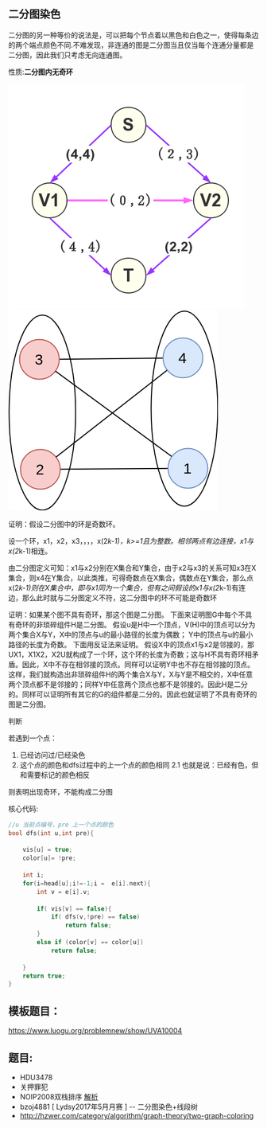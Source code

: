 ## 二分图染色

二分图的另一种等价的说法是，可以把每个节点着以黑色和白色之一，使得每条边的两个端点颜色不同.不难发现，非连通的图是二分图当且仅当每个连通分量都是二分图，因此我们只考虑无向连通图。

性质:**二分图内无奇环**



![](./1.png)
![](./2.png)


证明：假设二分图中的环是奇数环。

设一个环，x1，x2，x3，，，，x(2*k-1)，k>=1且为整数。相邻两点有边连接，x1与x(2*k-1)相连。

由二分图定义可知：x1与x2分别在X集合和Y集合，由于x2与x3的关系可知x3在X集合，则x4在Y集合，以此类推，可得奇数点在X集合，偶数点在Y集合，那么点x(2*k-1)则在X集合中，即与x1同为一个集合，但有之间假设的x1与x(2*k-1)有连边，那么此时就与二分图定义不符，这二分图中的环不可能是奇数环

证明：如果某个图不具有奇环，那这个图是二分图。
下面来证明图G中每个不具有奇环的非琐碎组件H是二分图。
假设u是H中一个顶点，V(H)中的顶点可以分为两个集合X与Y，X中的顶点与u的最小路径的长度为偶数；
Y中的顶点与u的最小路径的长度为奇数。
下面用反证法来证明。
假设X中的顶点x1与x2是邻接的，那UX1，X1X2，X2U就构成了一个环，这个环的长度为奇数；这与H不具有奇环相矛盾。因此，X中不存在相邻接的顶点。同样可以证明Y中也不存在相邻接的顶点。
   这样，我们就构造出非琐碎组件H的两个集合X与Y，X与Y是不相交的，X中任意两个顶点都不是邻接的；同样Y中任意两个顶点也都不是邻接的。因此H是二分的。同样可以证明所有其它的G的组件都是二分的。因此也就证明了不具有奇环的图是二分图。

判断

若遇到一个点：

 1. 已经访问过/已经染色
 2. 这个点的颜色和dfs过程中的上一个点的颜色相同
    2.1 也就是说：已经有色，但和需要标记的颜色相反

则表明出现奇环，不能构成二分图

核心代码:

```c
//u 当前点编号，pre 上一个点的颜色
bool dfs(int u,int pre){
    
    vis[u] = true;
    color[u]= !pre;
    
    int i;
    for(i=head[u];i!=-1;i =  e[i].next){
        int v = e[i].v;
        
        if( vis[v] == false){
            if( dfs(v,!pre) == false)
                return false;
        }
        else if (color[v] == color[u])
            return false;

    }
    return true;
}
```

## 模板题目：

https://www.luogu.org/problemnew/show/UVA10004

## 题目:

- HDU3478
- 关押罪犯
- NOIP2008双栈排序 [解析](https://www.byvoid.com/zhs/blog/noip2008-twostack)
- bzoj4881 [ Lydsy2017年5月月赛 ] -- 二分图染色+线段树
- http://hzwer.com/category/algorithm/graph-theory/two-graph-coloring
